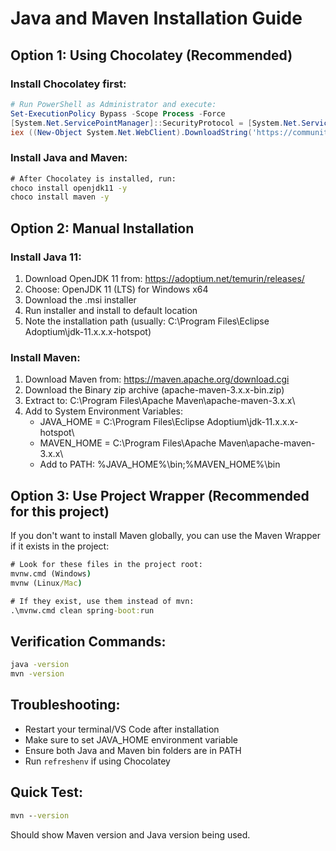 # Java and Maven Installation Guide

## Option 1: Using Chocolatey (Recommended)

### Install Chocolatey first:
```powershell
# Run PowerShell as Administrator and execute:
Set-ExecutionPolicy Bypass -Scope Process -Force
[System.Net.ServicePointManager]::SecurityProtocol = [System.Net.ServicePointManager]::SecurityProtocol -bor 3072
iex ((New-Object System.Net.WebClient).DownloadString('https://community.chocolatey.org/install.ps1'))
```

### Install Java and Maven:
```cmd
# After Chocolatey is installed, run:
choco install openjdk11 -y
choco install maven -y
```

## Option 2: Manual Installation

### Install Java 11:
1. Download OpenJDK 11 from: https://adoptium.net/temurin/releases/
2. Choose: OpenJDK 11 (LTS) for Windows x64
3. Download the .msi installer
4. Run installer and install to default location
5. Note the installation path (usually: C:\Program Files\Eclipse Adoptium\jdk-11.x.x.x-hotspot\)

### Install Maven:
1. Download Maven from: https://maven.apache.org/download.cgi
2. Download the Binary zip archive (apache-maven-3.x.x-bin.zip)
3. Extract to: C:\Program Files\Apache Maven\apache-maven-3.x.x\
4. Add to System Environment Variables:
   - JAVA_HOME = C:\Program Files\Eclipse Adoptium\jdk-11.x.x.x-hotspot\
   - MAVEN_HOME = C:\Program Files\Apache Maven\apache-maven-3.x.x\
   - Add to PATH: %JAVA_HOME%\bin;%MAVEN_HOME%\bin

## Option 3: Use Project Wrapper (Recommended for this project)

If you don't want to install Maven globally, you can use the Maven Wrapper if it exists in the project:

```cmd
# Look for these files in the project root:
mvnw.cmd (Windows)
mvnw (Linux/Mac)

# If they exist, use them instead of mvn:
.\mvnw.cmd clean spring-boot:run
```

## Verification Commands:
```cmd
java -version
mvn -version
```

## Troubleshooting:
- Restart your terminal/VS Code after installation
- Make sure to set JAVA_HOME environment variable
- Ensure both Java and Maven bin folders are in PATH
- Run `refreshenv` if using Chocolatey

## Quick Test:
```cmd
mvn --version
```
Should show Maven version and Java version being used.
